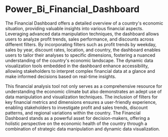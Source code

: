 # Power_Bi_Financial_Dashboard
The Financial Dashboard offers a detailed overview of a country's economic situation, providing valuable insights into various financial aspects. Leveraging advanced data manipulation techniques, the dashboard allows users to analyze profit trends, sales performance, and discounts across different filters. By incorporating filters such as profit trends by weekday, sales by year, discount rates, location, and country, the dashboard enables users to tailor their analyses to specific dimensions, fostering a nuanced understanding of the country's economic landscape. The dynamic data visualization tools embedded in the dashboard enhance accessibility, allowing stakeholders to interpret complex financial data at a glance and make informed decisions based on real-time insights.

This financial analysis tool not only serves as a comprehensive resource for understanding the economic climate but also demonstrates an adept use of data manipulation and visualization techniques. The inclusion of filters for key financial metrics and dimensions ensures a user-friendly experience, enabling stakeholders to investigate profit and sales trends, discount patterns, and regional variations within the country. The Financial Dashboard stands as a powerful asset for decision-makers, offering a holistic perspective on the economic health of the country through a combination of strategic data manipulation and dynamic data visualization.
